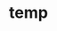 ---
category: 4-letters
denotation: null
name: temp
reference_link: https://www.etymonline.com/word/temp
root_language: null
root_name: null
title: temp
type: free
word_sums:
- respelling: temp
  sum: 'Temp + '
---